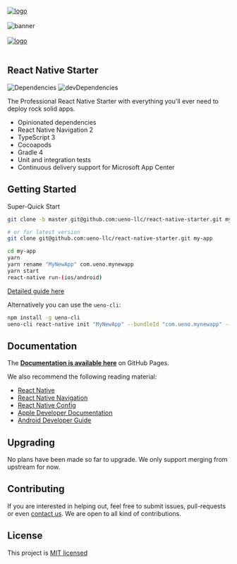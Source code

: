 [![logo](https://user-images.githubusercontent.com/937328/50091886-7e15e680-0204-11e9-9934-6b46962bed00.png)](https://ueno.co/?utm_source=github&utm_campaign=react-native-starter)
<br /><br />
![banner](https://user-images.githubusercontent.com/937328/50092038-e8c72200-0204-11e9-9da7-9a3e42447769.png)
<br /><br />
[![logo](https://user-images.githubusercontent.com/937328/50091101-49a12b00-0202-11e9-88ab-7f49a59e1c49.png)](https://ueno.co/contact/?utm_source=github&utm_campaign=react-native-starter)
<br /><br />

## React Native Starter

![Dependencies](https://david-dm.org/ueno-llc/react-native-starter/status.svg) ![devDependencies](https://david-dm.org/ueno-llc/react-native-starter/dev-status.svg)

The Professional React Native Starter with everything you'll ever need to deploy rock solid apps.

- Opinionated dependencies
- React Native Navigation 2
- TypeScript 3
- Cocoapods
- Gradle 4
- Unit and integration tests
- Continuous delivery support for Microsoft App Center

## Getting Started

Super-Quick Start

```bash
git clone -b master git@github.com:ueno-llc/react-native-starter.git my-app

# or for latest version
git clone git@github.com:ueno-llc/react-native-starter.git my-app

cd my-app
yarn
yarn rename "MyNewApp" com.ueno.mynewapp
yarn start
react-native run-(ios/android)
```

[Detailed guide here](https://ueno-llc.github.io/react-native-starter/#/INSTALLATION)

Alternatively you can use the `ueno-cli`:

```bash
npm install -g ueno-cli
ueno-cli react-native init "MyNewApp" --bundleId "com.ueno.mynewapp" --next
```

## Documentation

The **[Documentation is available here](https://ueno-llc.github.io/react-native-starter)** on GitHub Pages.

We also recommend the following reading material:
 - [React Native](https://facebook.github.io/react-native/)
 - [React Native Navigation](https://wix.github.io/react-native-navigation/)
 - [React Native Config](https://github.com/luggit/react-native-config)
 - [Apple Developer Documentation](https://developer.apple.com/documentation/)
 - [Android Developer Guide](https://developer.android.com/guide/index.html)

## Upgrading

No plans have been made so far to upgrade. We only support merging from upstream for now.

## Contributing

If you are interested in helping out, feel free to submit issues, pull-requests or even [contact us](mailto:birkir@ueno.co). We are open to all kind of contributions.

## License

This project is [MIT licensed](/LICENSE.md)

